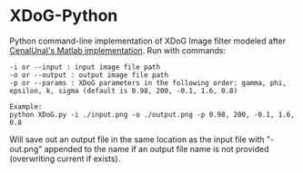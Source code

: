 # XDoG-Python
Python command-line implementation of XDoG Image filter modeled after [CenalUnal's Matlab implementation](https://github.com/CemalUnal/XDoG-Filter).
Run with commands:
```
-i or --input : input image file path
-o or --output : output image file path
-p or --params : XDoG parameters in the following order: gamma, phi, epsilon, k, sigma (default is 0.98, 200, -0.1, 1.6, 0.8)

Example:
python XDoG.py -i ./input.png -o ./output.png -p 0.98, 200, -0.1, 1.6, 0.8
```
Will save out an output file in the same location as the input file with "-out.png" appended to the name if an output file name is not provided (overwriting current if exists).
